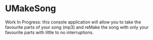# UMakeSong
Work In Progress: this console application will allow you to take the favourite parts of your song (mp3) and reMake the song with only your favourite parts with little to no interruptions.